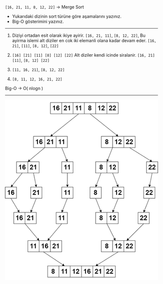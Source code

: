 `[16, 21, 11, 8, 12, 22]` -> Merge Sort

- Yukarıdaki dizinin sort türüne göre aşamalarını yazınız.
- Big-O gösterimini yazınız.

---

1. Diziyi ortadan esit olarak ikiye ayirir. `[16, 21, 11]`, `[8, 12, 22]`, Bu ayirma islemi alt diziler en cok iki elemanli olana kadar devam eder.
`[16, 21]`, `[11]`, `[8, 12]`, `[22]`

2. `[16] [21] [11] [8] [12] [22]` Alt diziler kendi icinde siralanir. `[16, 21] [11]`, `[8, 12] [22]`

3. `[11, 16, 21]`, `[8, 12, 22]`

4. `[8, 11, 12, 16, 21, 22]`

Big-O -> O( nlogn )

---

![Merge-Sort](./merge-sort.png)